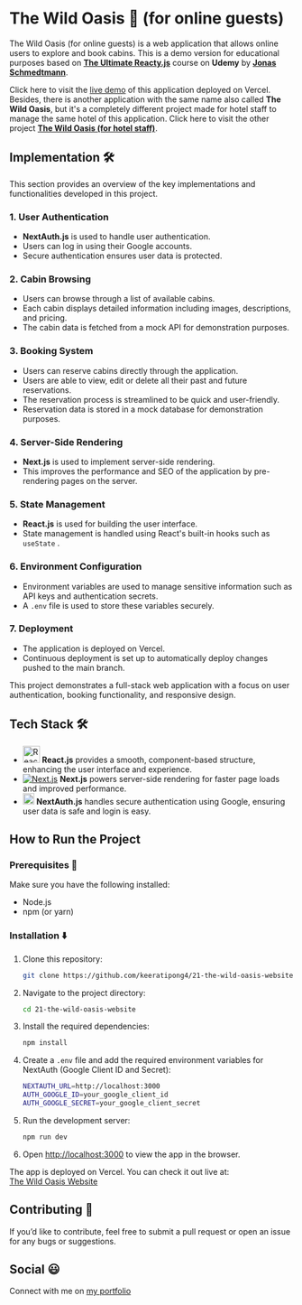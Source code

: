 # The Wild Oasis 🌲 (for online guests)

The Wild Oasis (for online guests) is a web application that allows online users to explore and book cabins. This is a demo version for educational purposes based on [**The Ultimate Reacty.js**](https://shorturl.at/m3qIS) course on **Udemy** by [**Jonas Schmedtmann**](https://www.udemy.com/user/jonasschmedtmann/).

Click here to visit the [live demo](https://wild-oasis-home-stay.vercel.app/) of this application deployed on Vercel.
Besides, there is another application with the same name also called **The Wild Oasis**, but it's a completely different project made for hotel staff to manage the same hotel of this application. Click here to visit the other project [**The Wild Oasis (for hotel staff)**](https://wild-oasis-for-employee.vercel.app/).

## Implementation 🛠️

This section provides an overview of the key implementations and functionalities developed in this project.

### 1. User Authentication

- **NextAuth.js** is used to handle user authentication.
- Users can log in using their Google accounts.
- Secure authentication ensures user data is protected.

### 2. Cabin Browsing

- Users can browse through a list of available cabins.
- Each cabin displays detailed information including images, descriptions, and pricing.
- The cabin data is fetched from a mock API for demonstration purposes.

### 3. Booking System

- Users can reserve cabins directly through the application.
- Users are able to view, edit or delete all their past and future reservations.
- The reservation process is streamlined to be quick and user-friendly.
- Reservation data is stored in a mock database for demonstration purposes.

### 4. Server-Side Rendering

- **Next.js** is used to implement server-side rendering.
- This improves the performance and SEO of the application by pre-rendering pages on the server.

### 5. State Management

- **React.js** is used for building the user interface.
- State management is handled using React's built-in hooks such as `useState` .

### 6. Environment Configuration

- Environment variables are used to manage sensitive information such as API keys and authentication secrets.
- A `.env` file is used to store these variables securely.

### 7. Deployment

- The application is deployed on Vercel.
- Continuous deployment is set up to automatically deploy changes pushed to the main branch.

This project demonstrates a full-stack web application with a focus on user authentication, booking functionality, and responsive design.

## Tech Stack 🛠️

- <img src="https://upload.wikimedia.org/wikipedia/commons/a/a7/React-icon.svg" alt="React.js" width="30"/> **React.js** provides a smooth, component-based structure, enhancing the user interface and experience.
- [![Next.js](https://img.shields.io/badge/Next.js-000000?style=flat&logo=next.js&logoColor=white)](https://nextjs.org/) **Next.js** powers server-side rendering for faster page loads and improved performance.
- <img src="https://next-auth.js.org/img/logo/logo-sm.png" alt="NextAuth.js" width="20"/> **NextAuth.js** handles secure authentication using Google, ensuring user data is safe and login is easy.

## How to Run the Project

### Prerequisites 🏁

Make sure you have the following installed:

- Node.js
- npm (or yarn)

### Installation ⬇️

1. Clone this repository:

   ```bash
   git clone https://github.com/keeratipong4/21-the-wild-oasis-website.git
   ```

2. Navigate to the project directory:

   ```bash
   cd 21-the-wild-oasis-website
   ```

3. Install the required dependencies:

   ```bash
   npm install
   ```

4. Create a `.env` file and add the required environment variables for NextAuth (Google Client ID and Secret):

   ```bash
   NEXTAUTH_URL=http://localhost:3000
   AUTH_GOOGLE_ID=your_google_client_id
   AUTH_GOOGLE_SECRET=your_google_client_secret
   ```

5. Run the development server:

   ```bash
   npm run dev
   ```

6. Open [http://localhost:3000](http://localhost:3000) to view the app in the browser.

The app is deployed on Vercel. You can check it out live at:  
[The Wild Oasis Website](https://wild-oasis-home-stay.vercel.app/)

## Contributing 🤝

If you’d like to contribute, feel free to submit a pull request or open an issue for any bugs or suggestions.

## Social 😃

Connect with me on [my portfolio](https://www.keeratipong.com/)
